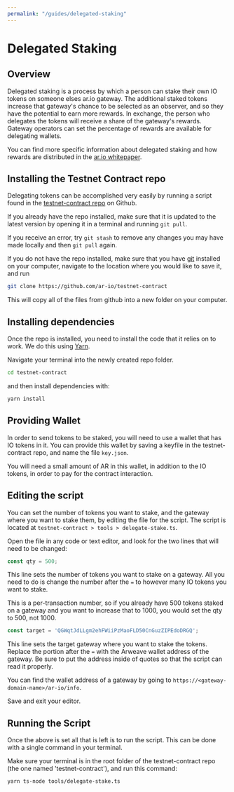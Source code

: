 ```yaml
---
permalink: "/guides/delegated-staking"
---
```


# Delegated Staking

## Overview

Delegated staking is a process by which a person can stake their own IO tokens on someone elses ar.io gateway. The additional staked tokens increase that gateway's chance to be selected as an observer, and so they have the potential to earn more rewards.
In exchange, the person who delegates the tokens will receive a share of the gateway's rewards. Gateway operators can set the percentage of rewards are available for delegating wallets.

You can find more specific information about delegated staking and how rewards are distributed in the [ar.io whitepaper](https://whitepaper.arweave.dev). 

## Installing the Testnet Contract repo

Delegating tokens can be accomplished very easily by running a script found in the [testnet-contract repo](https://github.com/ar-io/testnet-contract) on Github. 

If you already have the repo installed, make sure that it is updated to the latest version by opening it in a terminal and running `git pull`.

If you receive an error, try `git stash` to remove any changes you may have made locally and then `git pull` again.

If you do not have the repo installed, make sure that you have [git](https://git-scm.com/downloads) installed on your computer, navigate to the location where you would like to save it, and run 

```bash
git clone https://github.com/ar-io/testnet-contract
```

This will copy all of the files from github into a new folder on your computer.

## Installing dependencies

Once the repo is installed, you need to install the code that it relies on to work. We do this using [Yarn](https://yarnpkg.com/getting-started/install).

Navigate your terminal into the newly created repo folder.

```bash
cd testnet-contract
```

and then install dependencies with:

```bash
yarn install
```

## Providing Wallet

In order to send tokens to be staked, you will need to use a wallet that has IO tokens in it. You can provide this wallet by saving a keyfile in the testnet-contract repo, and name the file `key.json`.

You will need a small amount of AR in this wallet, in addition to the IO tokens, in order to pay for the contract interaction.

## Editing the script

You can set the number of tokens you want to stake, and the gateway where you want to stake them, by editing the file for the script. The script is located at `testnet-contract > tools > delegate-stake.ts`.

Open the file in any code or text editor, and look for the two lines that will need to be changed:

```ts
const qty = 500;
```

This line sets the number of tokens you want to stake on a gateway. All you need to do is change the number after the `=` to however many IO tokens you want to stake. 

This is a per-transaction number, so if you already have 500 tokens staked on a gateway and you want to increase that to 1000, you would set the qty to 500, not 1000.

```ts
const target = 'QGWqtJdLLgm2ehFWiiPzMaoFLD50CnGuzZIPEdoDRGQ';
```

This line sets the target gateway where you want to stake the tokens. Replace the portion after the `=` with the Arweave wallet address of the gateway. Be sure to put the address inside of quotes so that the script can read it properly.

You can find the wallet address of a gateway by going to `https://<gateway-domain-name>/ar-io/info`.

Save and exit your editor.

## Running the Script

Once the above is set all that is left is to run the script. This can be done with a single command in your terminal. 

Make sure your terminal is in the root folder of the testnet-contract repo (the one named 'testnet-contract'), and run this command:

```bash
yarn ts-node tools/delegate-stake.ts
```


